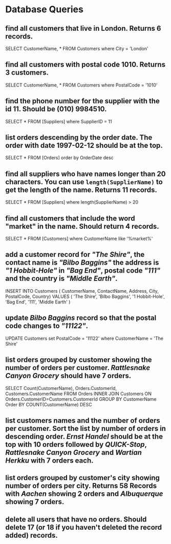 # Database Queries



## find all customers that live in London. Returns 6 records.
SELECT CustomerName, * FROM Customers
where City = 'London'

## find all customers with postal code 1010. Returns 3 customers.
SELECT CustomerName, * FROM Customers
where PostalCode = '1010'

## find the phone number for the supplier with the id 11. Should be (010) 9984510.
SELECT * FROM [Suppliers]
where SupplierID = 11

## list orders descending by the order date. The order with date 1997-02-12 should be at the top.
SELECT * FROM [Orders]
order by OrderDate desc

## find all suppliers who have names longer than 20 characters. You can use `length(SupplierName)` to get the length of the name. Returns 11 records.
SELECT * FROM [Suppliers]
where length(SupplierName) > 20

## find all customers that include the word "market" in the name. Should return 4 records.
SELECT * FROM [Customers]
where CustomerName like '%market%'

## add a customer record for _"The Shire"_, the contact name is _"Bilbo Baggins"_ the address is _"1 Hobbit-Hole"_ in _"Bag End"_, postal code _"111"_ and the country is _"Middle Earth"_.
INSERT INTO Customers (
CustomerName,
ContactName,
Address,
City,
PostalCode,
Country)
VALUES (
'The Shire',
'Bilbo Baggins',
'1 Hobbit-Hole',
'Bag End',
'111',
'Middle Earth'
)

## update _Bilbo Baggins_ record so that the postal code changes to _"11122"_.
UPDATE Customers
set PostalCode = '11122'
where CustomerName = 'The Shire'

## list orders grouped by customer showing the number of orders per customer. _Rattlesnake Canyon Grocery_ should have 7 orders.
SELECT Count(CustomerName), Orders.CustomerId, Customers.CustomerName
FROM Orders
INNER JOIN Customers 
ON Orders.CustomerID=Customers.CustomerId
GROUP BY CustomerName
Order BY COUNT(CustomerName) DESC

## list customers names and the number of orders per customer. Sort the list by number of orders in descending order. _Ernst Handel_ should be at the top with 10 orders followed by _QUICK-Stop_, _Rattlesnake Canyon Grocery_ and _Wartian Herkku_ with 7 orders each.

## list orders grouped by customer's city showing number of orders per city. Returns 58 Records with _Aachen_ showing 2 orders and _Albuquerque_ showing 7 orders.

## delete all users that have no orders. Should delete 17 (or 18 if you haven't deleted the record added) records.
